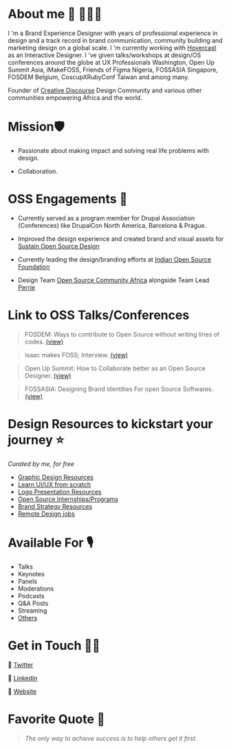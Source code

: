 # About me 🥑 👨🏾‍💻
I 'm a Brand Experience Designer with years of professional experience in design and a track record in brand communication, community building and marketing design on a global scale.  I 'm currently working with [Hovercast](https://hovercast.com) as an Interactive Designer. I 've given talks/workshops at design/OS conferences around the globe at UX Professionals Washington, Open Up Summit Asia, iMakeFOSS, Friends of Figma Nigeria, FOSSASIA Singapore, FOSDEM Belgium, CoscupXRubyConf Taiwan and among many. 

Founder of [Creative Discourse](https://twitter.com/CrDiscourse) Design Community and various other communities empowering Africa and the world.

# Mission🛡
- Passionate about making impact and solving real life problems with design. 

- Collaboration.

# OSS Engagements 📍
- Currently served as a program member for Drupal Association (Conferences) like DrupalCon North America, Barcelona & Prague.

- Improved the design experience and created brand and visual assets for [Sustain Open Source Design](https://sosdesign.sustainoss.org/)

- Currently leading the design/branding efforts at [Indian Open Source Foundation](https://github.com/IndianOpenSourceFoundation) 

- Design Team [Open Source Community Africa](https://twitter.com/oscafrica) alongside Team Lead [Perrie](https://github.com/perriefidelis)

# Link to OSS Talks/Conferences
> FOSDEM: Ways to contribute to Open Source without writing lines of codes. [(view)](https://archive.fosdem.org/2021/schedule/speaker/sixtus_chizaram_isaac/)

> Isaac makes FOSS; Interview. [(view)](https://www.imakefoss.org/curators/isaacsixtuschizaram/)

> Open Up Summit: How to Collaborate better as an Open Source Designer. [(view)](https://hopin.com/explore/speakers/1CEUGX81Ci7F8gX3UVO7YYP3E)

> FOSSASIA: Designing Brand identities For open Source Softwares. [(view)](https://eventyay.com/e/fa96ae2c/session/6895)

# Design Resources to kickstart your journey ⭐️
_Curated by me, for free_
- [Graphic Design Resources](https://twitter.com/isaaczara_/status/1542826249684488193?s=20&t=cXexeAaM2Z5LDDQAr4yyNA)
- [Learn UI/UX from scratch](https://twitter.com/isaaczara_/status/1543920774263803906?s=20&t=cXexeAaM2Z5LDDQAr4yyNA)
- [Logo Presentation Resources](https://twitter.com/isaaczara_/status/1541679662350454784?s=20&t=cXexeAaM2Z5LDDQAr4yyNA)
- [Open Source Internships/Programs](https://twitter.com/isaaczara_/status/1542430578682875906?s=20&t=cXexeAaM2Z5LDDQAr4yyNA)
- [Brand Strategy Resources](https://twitter.com/isaaczara_/status/1542054719186690049?s=20&t=cXexeAaM2Z5LDDQAr4yyNA)
- [Remote Design jobs](https://twitter.com/isaaczara_/status/1543195600660963328?s=20&t=cXexeAaM2Z5LDDQAr4yyNA)

# Available For 🎙
- Talks
- Keynotes
- Panels
- Moderations
- Podcasts
- Q&A Posts
- Streaming
- [Others](https://isaaczara.com)

# Get in Touch 👍🏽
🔗 [Twitter](https://twitter.com/isaaczara_)

🔗 [Linkedin](https://www.linkedin.com/in/isaac-sixtus-chizaram-41220a171/)

🔗 [Website](https://isaaczara.com)

# Favorite Quote 📖
> _The only way to achieve success is to help others get it first._

